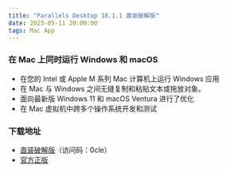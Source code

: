 ```yaml
---
title: "Parallels Desktop 18.1.1 直装破解版"
date: 2023-05-11 20:00:00
tags: Mac App
---
```

### 在 Mac 上同时运行 Windows 和 macOS
- 在您的 Intel 或 Apple M 系列 Mac 计算机上运行 Windows 应用
- 在 Mac 与 Windows 之间无缝复制和粘贴文本或拖放对象。
- 面向最新版 Windows 11 和 macOS Ventura 进行了优化
- 在 Mac 虚拟机中跨多个操作系统开发和测试

### 下载地址
- [直装破解版](https://cloud.189.cn/t/7VzmA3Y3MN3u)（访问码：0cle）
- [官方正版](https://www.parallels.cn/directdownload/pd/?mode=trial)